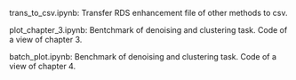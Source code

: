 trans_to_csv.ipynb: Transfer RDS enhancement file of other methods to csv.

plot_chapter_3.ipynb: Bentchmark of denoising and clustering task. Code of a view of chapter 3.

batch_plot.ipynb: Benchmark of denoising and clustering task. Code of a view of chapter 4.
